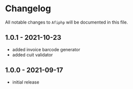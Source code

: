 # Changelog

All notable changes to `Afiphp` will be documented in this file.

## 1.0.1 - 2021-10-23

- added invoice barcode generator
- added cuit validator

## 1.0.0 - 2021-09-17

- initial release

